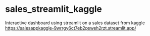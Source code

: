 # sales_streamlit_kaggle
Interactive dashboard using streamlit on a sales dataset from kaggle
https://salesappkaggle-9wrrgy6ct7eb2psweh2rzt.streamlit.app/
